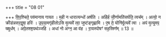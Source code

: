 +++
title = "08 01"

+++
वि॒प॒श्चिते॒ पव॑मानाय गायत । म॒ही न धारात्यन्धो॑ अर्षति । अहि॑र्ह जी॒र्णामति॑सर्पति॒ त्वच᳚म् । अत्यो॒ न क्रीड॑न्नसर॒द्वृषा॒ हरिः॑ । उ॒प॒या॒मगृ॑हीतोऽसि मृ॒त्यवे᳚ त्वा॒ जुष्ट॑ङ्गृह्णामि । ए॒ष ते॒ योनि॑र्मृ॒त्यवे᳚ त्वा ।  अप॑ मृ॒त्युमप॒ ख्षुध᳚म् । अपे॒तश्श॒पथ॑ञ्जहि । अधा॑ नो अग्न॒ आ व॑ह । रा॒यस्पोषꣳ॑ सह॒स्रिण᳚म् ॥ 13 ॥


